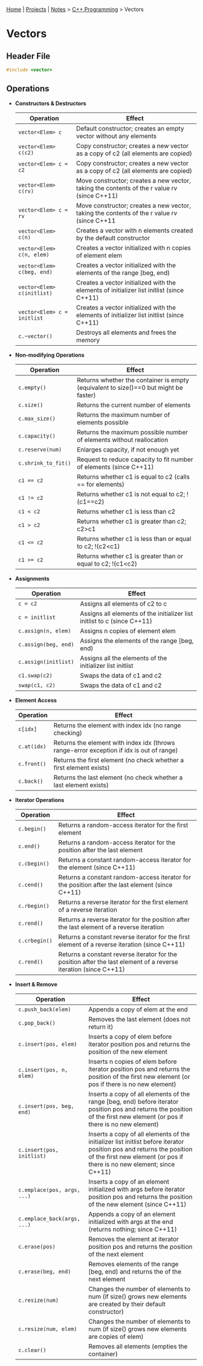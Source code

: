 [Home](../../) | [Projects](../../projects) | [Notes](../) > <a href="./">C++ Programming</a> > Vectors

# Vectors



## Header File

```cpp
#include <vector>
```



## Operations

* **Constructors & Destructors**

  | Operation                   | Effect                                                       |
  | --------------------------- | ------------------------------------------------------------ |
  | `vector<Elem> c`            | Default constructor; creates an empty vector without any elements |
  | `vector<Elem> c(c2)`        | Copy constructor; creates a new vector as a copy of c2 (all elements are copied) |
  | `vector<Elem> c = c2`       | Copy constructor; creates a new vector as a copy of c2 (all elements are copied) |
  | `vector<Elem> c(rv)`        | Move constructor; creates a new vector, taking the contents of the r value rv (since C++11) |
  | `vector<Elem> c = rv`       | Move constructor; creates a new vector, taking the contents of the r value rv (since C++11 |
  | `vector<Elem> c(n)`         | Creates a vector with n elements created by the default constructor |
  | `vector<Elem> c(n, elem)`   | Creates a vector initialized with n copies of element elem   |
  | `vector<Elem> c(beg, end)`  | Creates a vector initialized with the elements of the range [beg, end) |
  | `vector<Elem> c(initlist)`  | Creates a vector initialized with the elements of initializer list initlist (since C++11) |
  | `vector<Elem> c = initlist` | Creates a vector initialized with the elements of initializer list initlist (since C++11) |
  | `c.~vector()`               | Destroys all elements and frees the memory                   |

* **Non-modifying Operations**

  | Operation           | Effect                                                       |
  | ------------------- | ------------------------------------------------------------ |
  | `c.empty()`         | Returns whether the container is empty  (equivalent to size()==0 but might be faster) |
  | `c.size()`          | Returns the current number of elements                       |
  | `c.max_size()`      | Returns the maximum number of elements possible              |
  | `c.capacity()`      | Returns the maximum possible number of elements without reallocation |
  | `c.reserve(num)`    | Enlarges capacity, if not enough yet                         |
  | `c.shrink_to_fit()` | Request to reduce capacity to fit number of elements  (since C++11) |
  | `c1 == c2`          | Returns whether c1 is equal to c2 (calls == for elements)    |
  | `c1 != c2`          | Returns whether c1 is not equal to c2; !(c1==c2)             |
  | `c1 < c2`           | Returns whether c1 is less than c2                           |
  | `c1 > c2`           | Returns whether c1 is greater than c2; c2>c1                 |
  | `c1 <= c2`          | Returns whether c1 is less than or equal to c2; !(c2<c1)     |
  | `c1 >= c2`          | Returns whether c1 is greater than or equal to c2; !(c1<c2)  |

* **Assignments**

  | Operation            | Effect                                                       |
  | -------------------- | ------------------------------------------------------------ |
  | `c = c2`             | Assigns all elements of c2 to c                              |
  | `c = initlist`       | Assigns all elements of the initializer list initlist to c (since C++11) |
  | `c.assign(n, elem)`  | Assigns n copies of element elem                             |
  | `c.assign(beg, end)` | Assigns the elements of the range [beg, end)                 |
  | `c.assign(initlist)` | Assigns all the elements of the initializer list initlist    |
  | `c1.swap(c2)`        | Swaps the data of c1 and c2                                  |
  | `swap(c1, c2)`       | Swaps the data of c1 and c2                                  |

* **Element Access**

  | Operation   | Effect                                                       |
  | ----------- | ------------------------------------------------------------ |
  | `c[idx]`    | Returns the element with index idx (no range checking)       |
  | `c.at(idx)` | Returns the element with index idx (throws range-error  exception if idx is out of range) |
  | `c.front()` | Returns the first element (no check whether a first element exists) |
  | `c.back()`  | Returns the last element (no check whether a last element exists) |

* **Iterator Operations**

  | Operation     | Effect                                                       |
  | ------------- | ------------------------------------------------------------ |
  | `c.begin()`   | Returns a random-access iterator for the first element       |
  | `c.end()`     | Returns a random-access iterator for the position after the last element |
  | `c.cbegin()`  | Returns a constant random-access iterator for the  element (since C++11) |
  | `c.cend()`    | Returns a constant random-access iterator for the position after the last element (since C++11) |
  | `c.rbegin()`  | Returns a reverse iterator for the first element of a reverse iteration |
  | `c.rend()`    | Returns a reverse iterator for the position after the last  element of a reverse iteration |
  | `c.crbegin()` | Returns a constant reverse iterator for the first element of a  reverse iteration (since C++11) |
  | `c.rend()`    | Returns a constant reverse iterator for the position after the last element of a reverse iteration (since C++11) |

* **Insert & Remove**

  | Operation                   | Effect                                                       |
  | --------------------------- | ------------------------------------------------------------ |
  | `c.push_back(elem)`         | Appends a copy of elem at the end                            |
  | `c.pop_back()`              | Removes the last element (does not return it)                |
  | `c.insert(pos, elem)`       | Inserts a copy of elem before iterator position pos and returns the position of the new element |
  | `c.insert(pos, n, elem)`    | Inserts n copies of elem before iterator position pos and returns the position of the first new element (or pos if there is no new element) |
  | `c.insert(pos, beg, end)`   | Inserts a copy of all elements of the range [beg, end) before iterator position pos and returns the position of the first new element (or pos if there is no new element) |
  | `c.insert(pos, initlist)`   | Inserts a copy of all elements of the initializer list  initlist before iterator position pos and returns the position of the first new element (or pos if there is no new element; since C++11) |
  | `c.emplace(pos, args, ...)` | Inserts a copy of an element initialized with args before iterator position pos and returns the position of the new element (since C++11) |
  | `c.emplace_back(args, ...)` | Appends a copy of an element initialized with args at the end (returns nothing; since C++11) |
  | `c.erase(pos)`              | Removes the element at iterator position pos and returns the position of the next element |
  | `c.erase(beg, end)`         | Removes elements of the range [beg, end) and returns the of the next element |
  | `c.resize(num)`             | Changes the number of elements to num (if size() grows new elements are created by their default constructor) |
  | `c.resize(num, elem)`       | Changes the number of elements to num (if size() grows new elements are copies of elem) |
  | `c.clear()`                 | Removes all elements (empties the container)                 |